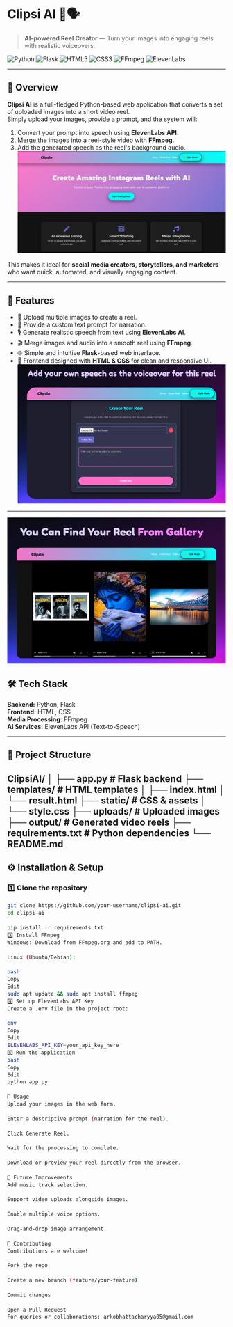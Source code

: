 # Clipsi AI 🎥🗣️  
> **AI-powered Reel Creator** — Turn your images into engaging reels with realistic voiceovers.

![Python](https://img.shields.io/badge/Python-3.9%2B-blue?logo=python&logoColor=white)
![Flask](https://img.shields.io/badge/Flask-Backend-black?logo=flask&logoColor=white)
![HTML5](https://img.shields.io/badge/HTML-Frontend-orange?logo=html5&logoColor=white)
![CSS3](https://img.shields.io/badge/CSS-Design-blue?logo=css3&logoColor=white)
![FFmpeg](https://img.shields.io/badge/FFmpeg-Media%20Processing-green?logo=ffmpeg&logoColor=white)
![ElevenLabs](https://img.shields.io/badge/ElevenLabs-Text%20to%20Speech-purple)

---

## 📌 Overview
**Clipsi AI** is a full-fledged Python-based web application that converts a set of uploaded images into a short video reel.  
Simply upload your images, provide a prompt, and the system will:
1. Convert your prompt into speech using **ElevenLabs API**.
2. Merge the images into a reel-style video with **FFmpeg**.
3. Add the generated speech as the reel's background audio.
![Clipsi AI Preview](static/Home.png)


This makes it ideal for **social media creators, storytellers, and marketers** who want quick, automated, and visually engaging content.

---

## 🚀 Features
- 📸 Upload multiple images to create a reel.
- 📝 Provide a custom text prompt for narration.
- 🎙️ Generate realistic speech from text using **ElevenLabs AI**.
- 🎬 Merge images and audio into a smooth reel using **FFmpeg**.
- 🌐 Simple and intuitive **Flask**-based web interface.
- 🎨 Frontend designed with **HTML & CSS** for clean and responsive UI.
![Functional Preveiw:: ](static/File.png)

---
![Gallery Section Preveiw](static/Gallery.png)

## 🛠️ Tech Stack
**Backend:** Python, Flask  
**Frontend:** HTML, CSS  
**Media Processing:** FFmpeg  
**AI Services:** ElevenLabs API (Text-to-Speech)  

---

## 📂 Project Structure
ClipsiAI/
│
├── app.py # Flask backend
├── templates/ # HTML templates
│ ├── index.html
│ └── result.html
├── static/ # CSS & assets
│ └── style.css
├── uploads/ # Uploaded images
├── output/ # Generated video reels
├── requirements.txt # Python dependencies
└── README.md
---

## ⚙️ Installation & Setup

### 1️⃣ Clone the repository
```bash
git clone https://github.com/your-username/clipsi-ai.git
cd clipsi-ai

pip install -r requirements.txt
3️⃣ Install FFmpeg
Windows: Download from FFmpeg.org and add to PATH.

Linux (Ubuntu/Debian):

bash
Copy
Edit
sudo apt update && sudo apt install ffmpeg
4️⃣ Set up ElevenLabs API Key
Create a .env file in the project root:

env
Copy
Edit
ELEVENLABS_API_KEY=your_api_key_here
5️⃣ Run the application
bash
Copy
Edit
python app.py

🎯 Usage
Upload your images in the web form.

Enter a descriptive prompt (narration for the reel).

Click Generate Reel.

Wait for the processing to complete.

Download or preview your reel directly from the browser.

📌 Future Improvements
Add music track selection.

Support video uploads alongside images.

Enable multiple voice options.

Drag-and-drop image arrangement.

🤝 Contributing
Contributions are welcome!

Fork the repo

Create a new branch (feature/your-feature)

Commit changes

Open a Pull Request
For queries or collaborations: arkobhattacharyya05@gmail.com

